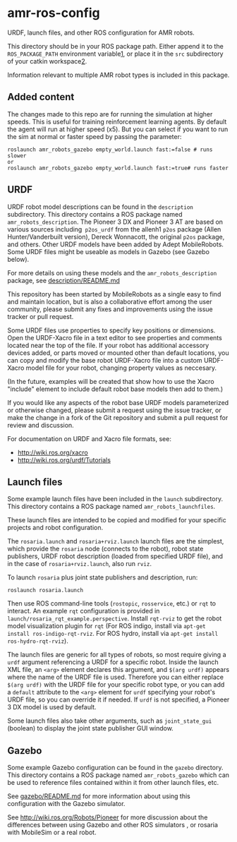 amr-ros-config
==============

URDF, launch files, and other ROS configuration for AMR robots.

This directory should be in your ROS package path. Either append it 
to the `ROS_PACKAGE_PATH` environment variable[1], or place it in the
`src` subdirectory of your catkin workspace[2].

Information relevant to multiple AMR robot types is included in this
package. 

Added content
------

The changes made to this repo are for running the simulation at higher speeds. This is useful for training reinforcement learning agents. 
By default the agent will run at higher speed (x5). But you can select if you want to run the sim at normal or faster speed by passing the parameter: 

```
roslaunch amr_robots_gazebo empty_world.launch fast:=false # runs slower
or
roslaunch amr_robots_gazebo empty_world.launch fast:=true# runs faster
```


URDF
----

URDF robot model descriptions can be found in the `description` subdirectory. This
directory contains a ROS package named `amr_robots_description`.
The Pioneer 3 DX and Pioneer 3 AT are
based on various sources including` p2os_urdf` from the allenh1 `p2os` package (Allen Hunter/Vanderbuilt
version), Dereck Wonnacott, the
original `p2os` package, and others.  Other URDF models have been added
by Adept MobileRobots.  Some URDF files might be useable as models
in Gazebo (see Gazebo below).

For more details on using these models and the `amr_robots_description` package, see [description/README.md](description/README.md)

This repository has been started by MobileRobots as a single easy to find and maintain location,
but is also a collaborative effort among the user community, please submit any fixes and improvements using the
issue tracker or pull request.

Some URDF files use properties to specify key positions or dimensions. 
Open the URDF-Xacro file in a text editor to see properties and comments
located near the top of the file.
If your robot has additional accessory devices added, or parts moved or 
mounted other than default locations, you can copy and modify the
base robot URDF-Xacro file into a custom URDF-Xacro model file
for your robot, changing property values as neccesary. 

(In the future, examples will be created that show how to use the Xacro "include"
element to include default robot base models then add to them.)

If you would like any aspects of the robot base URDF models parameterized
or otherwise changed, please submit a request using the issue tracker,
or make the change in a fork of the Git repository and submit a pull request
for review and discussion.

For documentation on URDF and Xacro file formats, see:
* <http://wiki.ros.org/xacro>
* <http://wiki.ros.org/urdf/Tutorials>

Launch files
------------

Some example launch files have been included in the `launch`
subdirectory.   This directory contains a ROS package named
`amr_robots_launchfiles`.

These launch files are intended to be copied and modified 
for your specific projects and robot configuration.

The `rosaria.launch` and `rosaria+rviz.launch` launch files
are the simplest, which provide the `rosaria` node (connects
to the robot), robot state publishers, URDF robot 
description (loaded from specified URDF file), and in 
the case of `rosaria+rviz.launch`, also run `rviz`.

To launch `rosaria` plus joint state publishers and description, run:

    roslaunch rosaria.launch

Then use ROS command-line tools (`rostopic`, `rosservice`, etc.) 
or `rqt` to interact.  An example `rqt` configuration is provided
in `launch/rosaria_rqt_example.perspective`.  Install `rqt-rviz` 
to get the robot model visualization plugin for `rqt` (For
ROS indigo, install via `apt-get install ros-indigo-rqt-rviz`. For
ROS hydro, install via `apt-get install ros-hydro-rqt-rviz`).

The launch files are generic for all types of robots,
so most require giving a `urdf` argument referencing a URDF
for a specific robot.   Inside the launch XML file, an
`<arg>` element declares this argument, and `$(arg urdf)`
appears where the name of the URDF file is used.  Therefore
you can either replace `$(arg urdf)` with the URDF file
for your specific robot type, or you can add a `default`
attribute to the `<arg>` element for `urdf` specifying
your robot's URDF file, so you can override it if needed.
If `urdf` is not specified, a Pioneer 3 DX model is used by
default.

Some launch files also take other arguments, such as
`joint_state_gui` (boolean) to display the joint state
publisher GUI window. 


Gazebo
------

Some example Gazebo configuration can be found in the `gazebo`
directory. This directory contains a ROS package named
`amr_robots_gazebo` which can be used to reference files contained
within it from other launch files, etc.  

See [gazebo/README.md](gazebo/README.md) for more information about using this configuration with the Gazebo simulator.

See <http://wiki.ros.org/Robots/Pioneer> for more discussion
about the differences between using Gazebo and other ROS simulators , or 
rosaria with MobileSim or a real robot.



[1]: http://wiki.ros.org/ROS/EnvironmentVariables#ROS_PACKAGE_PATH
[2]: http://wiki.ros.org/catkin/Tutorials/create_a_workspace


